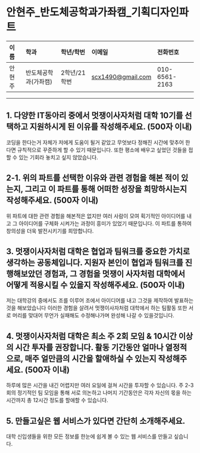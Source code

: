 # 안현주_반도체공학과가좌캠_기획디자인파트

|이름|학과|학년/학번|이메일|전화번호
|:-|:-|:-|:-|:-|
|안현주|반도체공학과(가좌캠)|2학년/21학번|scx1490@gmail.com|010-6561-2163|

---
## 1. 다양한 IT동아리 중에서 멋쟁이사자처럼 대학 10기를 선택하고 지원하시게 된 이유를 작성해주세요. (500자 이내)
코딩을 한다는거 자체가 저에게 도움이 될거 같았고 무엇보다 정해진 시간에 맞추어 한다면 규칙적으로 꾸준하게 할 수 있기 때문입니다. 또한 평소에 배우고 싶었던 것들을 접할 수 있는 기회라 놓치고 싶지 않았습니다.

## 2-1. 위의 파트를 선택한 이유와 관련 경험을 해본 적이 있는지, 그리고 이 파트를 통해 어떠한 성장을 희망하시는지 작성해주세요. (500자 이내)
위 파트에 대한 관련 경험을 해본적은 없지만 여러 사람이 모여 획기적인 아이디어를 내고 그 아이디어를 구체화 시켜가는 과정이 흥미가 있었기 때문입니다. 이 파트를 통하여 창의성을 더욱 발전시키기를 희망합니다.

## 3. 멋쟁이사자처럼 대학은 협업과 팀워크를 중요한 가치로 생각하는 공동체입니다. 지원자 본인이 협업과 팀워크를 진행해보았던 경험과, 그 경험을 멋쟁이 사자처럼 대학에서 어떻게 적용시킬 수 있을지 작성해주세요. (500자 이내)
저는 대학강의 중에서도 조를 이루어 조에서 아이디어를 내고 그것을 제작하여 발표하는 것을 해보았습니다 이러한 경험을 살려서 멋쟁이사자처럼 대학에서 하는 팀활동 또한 서로 머리를 맞대어 무언가 실패해도 수정해나가며 완성해 나갈 수 있을것입니다.

## 4. 멋쟁이사자처럼 대학은 최소 주 2회 모임 & 10시간 이상의 시간 투자를 권장합니다. 활동 기간동안 얼마나 열정적으로, 매주 얼만큼의 시간을 할애하실 수 있는지 작성해주세요. (500자 이내)
하루에 많은 시간을 내긴 어렵지만 여러 요일에 걸쳐 시간을 투자할 수 있습니다. 주 2-3회의 정기적인 팀 모임을 통해 서로 의논하고 나머지 기간동안은 각자 자신의 몫을 하는 시간까지 총 12시간 정도를 할애할 수 있습니다.

## 5. 만들고싶은 웹 서비스가 있다면 간단히 소개해주세요.
대학 신입생들을 위한 모든 정보를 한눈에 쉽게 볼 수 있는 웹 서비스를 만들고 싶습니다.

